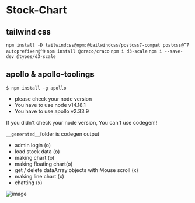 # Stock-Chart

## tailwind css

`npm install -D tailwindcss@npm:@tailwindcss/postcss7-compat postcss@^7 autoprefixer@^9`
`npm install @craco/craco`
`npm i d3-scale`
`npm i --save-dev @types/d3-scale`

## apollo & apollo-toolings

`$ npm install -g apollo`

- please check your node version
- You have to use node v14.18.1
- You have to use apollo v2.33.9

If you didn't check your node version, You can't use codegen!!

`__generated__`folder is codegen output

- admin login (o)
- load stock data (o)
- making chart (o)
- making floating chart(o)
- get / delete dataArray objects with Mouse scroll (x)
- making line chart (x)
- chatting (x)

![image](https://img1.daumcdn.net/thumb/R1280x0/?scode=mtistory2&fname=https%3A%2F%2Fblog.kakaocdn.net%2Fdn%2FbyHg5y%2FbtrmxL9A2TP%2F2b6I1LMaG1slt3MMLk7wuk%2Fimg.png)
